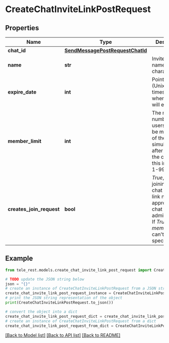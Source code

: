 # CreateChatInviteLinkPostRequest


## Properties

Name | Type | Description | Notes
------------ | ------------- | ------------- | -------------
**chat_id** | [**SendMessagePostRequestChatId**](SendMessagePostRequestChatId.md) |  | 
**name** | **str** | Invite link name; 0-32 characters | [optional] 
**expire_date** | **int** | Point in time (Unix timestamp) when the link will expire | [optional] 
**member_limit** | **int** | The maximum number of users that can be members of the chat simultaneously after joining the chat via this invite link; 1-99999 | [optional] 
**creates_join_request** | **bool** | *True*, if users joining the chat via the link need to be approved by chat administrators. If *True*, *member\\_limit* can&#39;t be specified | [optional] 

## Example

```python
from tele_rest.models.create_chat_invite_link_post_request import CreateChatInviteLinkPostRequest

# TODO update the JSON string below
json = "{}"
# create an instance of CreateChatInviteLinkPostRequest from a JSON string
create_chat_invite_link_post_request_instance = CreateChatInviteLinkPostRequest.from_json(json)
# print the JSON string representation of the object
print(CreateChatInviteLinkPostRequest.to_json())

# convert the object into a dict
create_chat_invite_link_post_request_dict = create_chat_invite_link_post_request_instance.to_dict()
# create an instance of CreateChatInviteLinkPostRequest from a dict
create_chat_invite_link_post_request_from_dict = CreateChatInviteLinkPostRequest.from_dict(create_chat_invite_link_post_request_dict)
```
[[Back to Model list]](../README.md#documentation-for-models) [[Back to API list]](../README.md#documentation-for-api-endpoints) [[Back to README]](../README.md)


